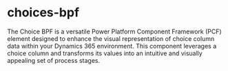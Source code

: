 # choices-bpf
The Choice BPF is a versatile Power Platform Component Framework (PCF) element designed to enhance the visual representation of choice column data within your Dynamics 365 environment. This component leverages a choice column and transforms its values into an intuitive and visually appealing set of process stages.
